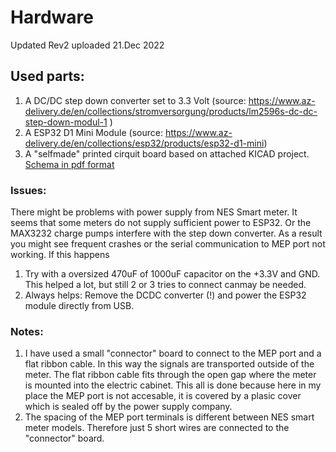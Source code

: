 # Hardware 
Updated Rev2 uploaded 21.Dec 2022

## Used parts:
1) A DC/DC step down converter set to 3.3 Volt (source: https://www.az-delivery.de/en/collections/stromversorgung/products/lm2596s-dc-dc-step-down-modul-1 )
2) A ESP32 D1 Mini Module (source: https://www.az-delivery.de/en/collections/esp32/products/esp32-d1-mini)
3) A "selfmade" printed cirquit board based on attached KICAD project. [Schema in pdf format](https://github.com/ehorvat1/NES-MEP-Reader/blob/main/Hardware/NES-MEP-EHo-shema-Rev2.pdf)

### Issues:
There might be problems with power supply from NES Smart meter. It seems that some meters do not supply sufficient power to ESP32. Or the MAX3232 charge pumps interfere with the step down converter. As a result you might see frequent crashes or the serial communication to MEP port not working.
If this happens 
1) Try with a oversized 470uF of 1000uF capacitor on the +3.3V and GND. This helped a lot, but still 2 or 3 tries to connect canmay be needed.
2) Always helps: Remove the DCDC converter (!) and power the ESP32 module directly from USB.

### Notes:
1) I have used a small "connector" board to connect to the MEP port and a flat ribbon cable. In this way the signals are transported outside of the meter. The flat ribbon cable fits through the open gap where the meter is mounted into the electric cabinet. This all is done because here in my place the MEP port is not accesable, it is covered by a plasic cover which is sealed off by the power supply company.
2) The spacing of the MEP port terminals is different between NES smart meter models. Therefore just 5 short wires are connected to the "connector" board.

